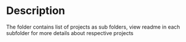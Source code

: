# Description

The folder contains list of projects as sub folders, view readme in each subfolder for more details about respective projects
